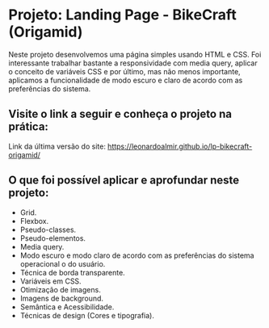 # Projeto: Landing Page - BikeCraft (Origamid)

Neste projeto desenvolvemos uma página simples usando HTML e CSS. Foi interessante trabalhar bastante a responsividade com media query, aplicar o conceito de variáveis CSS e por último, mas não menos importante, aplicamos a funcionalidade de modo escuro e claro de acordo com as preferências do sistema.

## Visite o link a seguir e conheça o projeto na prática:

Link da última versão do site:
https://leonardoalmir.github.io/lp-bikecraft-origamid/

## O que foi possível aplicar e aprofundar neste projeto:

- Grid.
- Flexbox.
- Pseudo-classes.
- Pseudo-elementos.
- Media query.
- Modo escuro e modo claro de acordo com as preferências do sistema operacional o do usuário.
- Técnica de borda transparente.
- Variáveis em CSS.
- Otimização de imagens.
- Imagens de background.
- Semântica e Acessibilidade.
- Técnicas de design (Cores e tipografia).